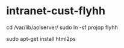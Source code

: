 intranet-cust-flyhh
===================

cd /var/lib/aolserver/
sudo ln -sf projop flyhh

sudo apt-get install html2ps
